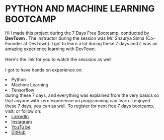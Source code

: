 # PYTHON AND MACHINE LEARNING BOOTCAMP
Hi I made this project during the 7 Days Free Bootcamp, conducted by <b> DevTown
</b>.
The instructor during the session was Mr. Shaurya Sinha (Co-Founder at DevTown). I got to
learn a lot during these 7 days and it was an amazing experience learning with DevTown.
<br><br>Here's the link for you to watch the sessions as well<br>
<a href="https://www.youtube.com/playlist?list=PL7zl8TDRnbulNEA-59W7wWgCWE8LEOD6h"></a>
<br>I got to have hands on experience on:
<li>Python
<li>Machine Learning
<li>Tensorflow
<br>during these 7 days, and everything was explained from the very basics so that
anyone with zero experience on programming can learn.
I enjoyed these 7 days, you can as well. To register for next free 7 days bootcamp, visit:
<a www.Devtown.in</a>
or follow on:
<li><a href=
"https://www.linkedin.com/company/devtown-in/">LinkedIn</a>
<li><a href=
"https://www.instagram.com/devtown.in/">Instagram</a>
<li><a
href=
"https://www.youtube.com/c/DevTownIndia">YouTu
be</a>
<li><a href=
"https://github.com/shapeai">GitHub</a>

